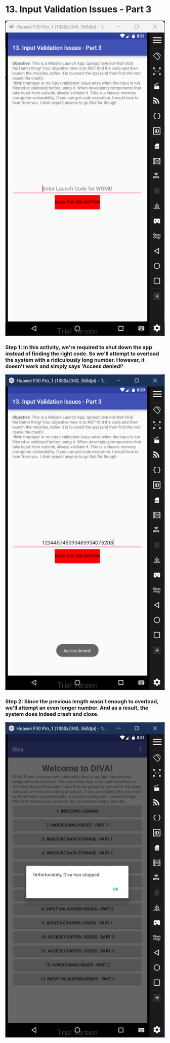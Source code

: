 # 13. Input Validation Issues - Part 3
![Image 1](14.1.png)
### Step 1: In this activity, we're required to shut down the app instead of finding the right code. So we'll attempt to overload the system with a ridiculously long number. However, it doesn't work and simply says 'Access denied!'
![Image 2](14.2.png)
### Step 2: Since the previous length wasn't enough to overload, we'll attempt an even longer number. And as a result, the system does indeed crash and close. 
![Image 3](14.3.png)
